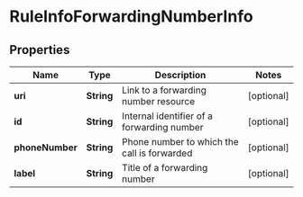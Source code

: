 
# RuleInfoForwardingNumberInfo

## Properties
Name | Type | Description | Notes
------------ | ------------- | ------------- | -------------
**uri** | **String** | Link to a forwarding number resource |  [optional]
**id** | **String** | Internal identifier of a forwarding number |  [optional]
**phoneNumber** | **String** | Phone number to which the call is forwarded |  [optional]
**label** | **String** | Title of a forwarding number |  [optional]



